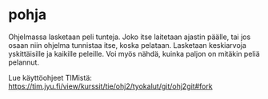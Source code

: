 # pohja

Ohjelmassa lasketaan peli tunteja. Joko itse laitetaan ajastin päälle, tai jos osaan niin ohjelma tunnistaa itse, koska pelataan. Lasketaan keskiarvoja yskittäisille ja kaikille peleille. Voi myös nähdä, kuinka paljon on mitäkin peliä pelannut. 

Lue käyttöohjeet TIMistä: <https://tim.jyu.fi/view/kurssit/tie/ohj2/tyokalut/git/ohj2git#fork>

